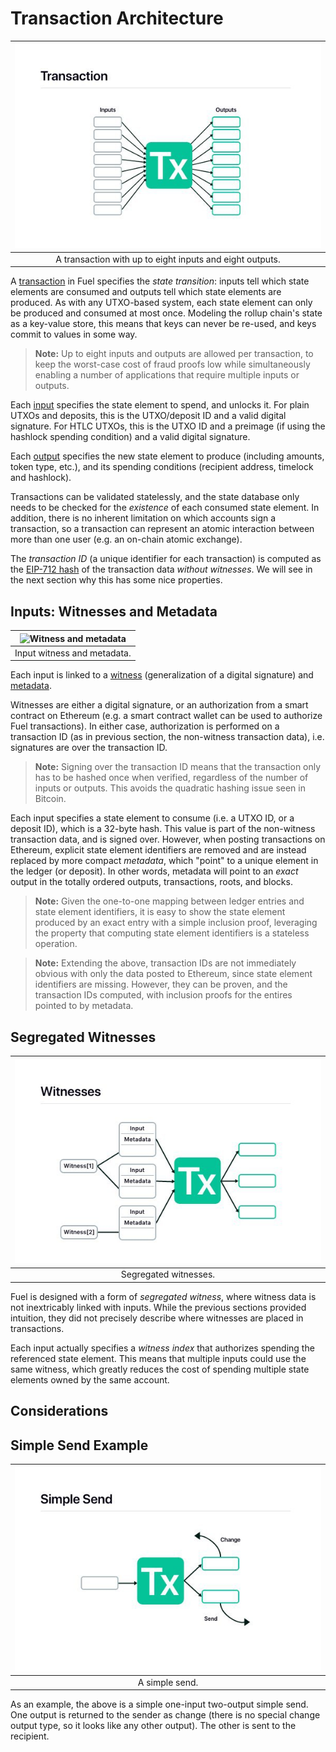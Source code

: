Transaction Architecture
===

|        ![Transaction](/assets/images/fig_tx.jpg)         |
| :------------------------------------------------------: |
| A transaction with up to eight inputs and eight outputs. |

A [transaction](../1.%20Data%20Structures/Transactions.md) in Fuel specifies the _state transition_: inputs tell which state elements are consumed and outputs tell which state elements are produced. As with any UTXO-based system, each state element can only be produced and consumed at most once. Modeling the rollup chain's state as a key-value store, this means that keys can never be re-used, and keys commit to values in some way.

> **Note:** Up to eight inputs and outputs are allowed per transaction, to keep the worst-case cost of fraud proofs low while simultaneously enabling a number of applications that require multiple inputs or outputs.

Each [input](../1.%20Data%20Structures/Inputs.md) specifies the state element to spend, and unlocks it. For plain UTXOs and deposits, this is the UTXO/deposit ID and a valid digital signature. For HTLC UTXOs, this is the UTXO ID and a preimage (if using the hashlock spending condition) and a valid digital signature.

Each [output](../1.%20Data%20Structures/Outputs.md) specifies the new state element to produce (including amounts, token type, etc.), and its spending conditions (recipient address, timelock and hashlock).

Transactions can be validated statelessly, and the state database only needs to be checked for the _existence_ of each consumed state element. In addition, there is no inherent limitation on which accounts sign a transaction, so a transaction can represent an atomic interaction between more than one user (e.g. an on-chain atomic exchange).

The _transaction ID_ (a unique identifier for each transaction) is computed as the [EIP-712 hash](../4.%20Additional%20Modules/EIP712.md) of the transaction data _without witnesses_. We will see in the next section why this has some nice properties.

Inputs: Witnesses and Metadata
---

| ![Witness and metadata](/assets/images/fig_witnesses.svg) |
| :-------------------------------------------------------: |
|                Input witness and metadata.                |

Each input is linked to a [witness](../1.%20Data%20Structures/Witness.md) (generalization of a digital signature) and [metadata](../1.%20Data%20Structures/Metadata.md).

Witnesses are either a digital signature, or an authorization from a smart contract on Ethereum (e.g. a smart contract wallet can be used to authorize Fuel transactions). In either case, authorization is performed on a transaction ID (as in previous section, the non-witness transaction data), i.e. signatures are over the transaction ID.

> **Note:** Signing over the transaction ID means that the transaction only has to be hashed once when verified, regardless of the number of inputs or outputs. This avoids the quadratic hashing issue seen in Bitcoin.

Each input specifies a state element to consume (i.e. a UTXO ID, or a deposit ID), which is a 32-byte hash. This value is part of the non-witness transaction data, and is signed over. However, when posting transactions on Ethereum, explicit state element identifiers are removed and are instead replaced by more compact _metadata_, which "point" to a unique element in the ledger (or deposit). In other words, metadata will point to an _exact_ output in the totally ordered outputs, transactions, roots, and blocks.

> **Note:** Given the one-to-one mapping between ledger entries and state element identifiers, it is easy to show the state element produced by an exact entry with a simple inclusion proof, leveraging the property that computing state element identifiers is a stateless operation.

> **Note:** Extending the above, transaction IDs are not immediately obvious with only the data posted to Ethereum, since state element identifiers are missing. However, they can be proven, and the transaction IDs computed, with inclusion proofs for the entires pointed to by metadata.

Segregated Witnesses
---

| ![Segregated witnesses](/assets/images/fig_segwit.jpg) |
| :----------------------------------------------------: |
|                 Segregated witnesses.                  |

Fuel is designed with a form of _segregated witness_, where witness data is not inextricably linked with inputs. While the previous sections provided intuition, they did not precisely describe where witnesses are placed in transactions.

Each input actually specifies a _witness index_ that authorizes spending the referenced state element. This means that multiple inputs could use the same witness, which greatly reduces the cost of spending multiple state elements owned by the same account.

Considerations
---



Simple Send Example
---

| ![Simple send](/assets/images/fig_send.jpg) |
| :-----------------------------------------: |
|               A simple send.                |

As an example, the above is a simple one-input two-output simple send. One output is returned to the sender as change (there is no special change output type, so it looks like any other output). The other is sent to the recipient.
